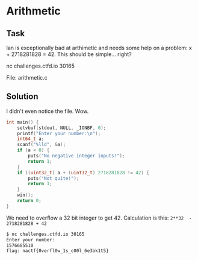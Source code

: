 # Arithmetic

## Task

Ian is exceptionally bad at arthimetic and needs some help on a problem: x + 2718281828 = 42. This should be simple... right?

nc challenges.ctfd.io 30165

File: arithmetic.c

## Solution

I didn't even notice the file. Wow.

```c
int main() {
    setvbuf(stdout, NULL, _IONBF, 0);
    printf("Enter your number:\n");
    int64_t a;
    scanf("%lld", &a);
    if (a < 0) {
        puts("No negative integer inputs!");
        return 1;
    }
    if ((uint32_t) a + (uint32_t) 2718281828 != 42) {
        puts("Not quite!");
        return 1;
    }
    win();
    return 0;
}
```

We need to overflow a 32 bit integer to get 42. Calculation is this: `2**32  - 2718281828 + 42`

```bash
$ nc challenges.ctfd.io 30165
Enter your number:
1576685510
flag: nactf{0verfl0w_1s_c00l_6e3bk1t5}
```
